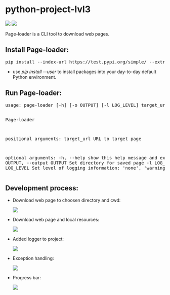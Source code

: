 <h1>python-project-lvl3</h1>
<div>
  <p>
    <a href="https://codeclimate.com/github/sdemikhov/python-project-lvl3/maintainability"><img src="https://api.codeclimate.com/v1/badges/6e5bd221dd513f646112/maintainability" /></a>
    <a href="https://travis-ci.org/sdemikhov/python-project-lvl3"><img src="https://travis-ci.org/sdemikhov/python-project-lvl3.svg?branch=master" /></a>
  </p>
  <p>Page-loader is a CLI tool to download web pages.</p>
  <h2>Install Page-loader:</h2>
  <pre>pip install --index-url https://test.pypi.org/simple/ --extra-index-url https://pypi.python.org/pypi/ sdemikhov-page-loader</pre>
  <ul>
    <li>use <em>pip install --user</em> to install packages into your day-to-day default Python environment.</li>
   </ul>
  <h2>Run Page-loader:</h2>
<pre>
usage: page-loader [-h] [-o OUTPUT] [-l LOG_LEVEL] target_url

Page-loader

positional arguments:
  target_url            URL to target page

optional arguments:
  -h, --help            show this help message and exit
  -o OUTPUT, --output OUTPUT
                        Set directory for saved page
  -l LOG_LEVEL, --log LOG_LEVEL
                        Set level of logging information: 'none', 'warning',
                        'debug'
</pre>
  <h2>Development process:</h2>
  <ul>
    <li>
      <p>Download web page to choosen directory and cwd:</p>
      <p><a href="https://asciinema.org/a/hPtCshE94U1CyxID48RGDE2qg" target="_blank"><img src="https://asciinema.org/a/hPtCshE94U1CyxID48RGDE2qg.svg" /></a></p>
    </li>
      <li>
      <p>Download web page and local resources:</p>
      <p><a href="https://asciinema.org/a/Qzq2CBnzMGm41gxNffuXe0MX9" target="_blank"><img src="https://asciinema.org/a/Qzq2CBnzMGm41gxNffuXe0MX9.svg" /></a></p>
    </li>
      <li>
      <p>Added logger to project:</p>
      <p><a href="https://asciinema.org/a/Sgftcnm4ac1Axn5YPeggPogk5" target="_blank"><img src="https://asciinema.org/a/Sgftcnm4ac1Axn5YPeggPogk5.svg" /></a></p>
    </li>
    <li>
      <p>Exception handling:</p>
      <p><a href="https://asciinema.org/a/gvcuLP2wdhLG28ZT5ktIZsvC0" target="_blank"><img src="https://asciinema.org/a/gvcuLP2wdhLG28ZT5ktIZsvC0.svg" /></a></p>
    </li>
    <li>
      <p>Progress bar:</p>
      <p><a href="https://asciinema.org/a/SC5k5bLjW9Je0Fx93tx8YLaNb" target="_blank"><img src="https://asciinema.org/a/SC5k5bLjW9Je0Fx93tx8YLaNb.svg" /></a></p>
    </li>
  </ul>
</div>
